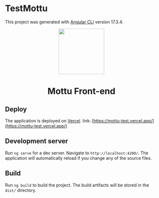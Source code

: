 # TestMottu

This project was generated with [Angular CLI](https://github.com/angular/angular-cli) version 17.3.4.

<p align="center"><img src="https://mottu.com.br/wp-content/uploads/2022/02/Mottu-grupo-verde-horizontal.png" width="150" /></p>
<h1 align="center">Mottu Front-end</h1>

## Deploy

The application is deployed on [Vercel](https://vercel.com/).
link: [https://mottu-test.vercel.app/](https://mottu-test.vercel.app/)

## Development server

Run `ng serve` for a dev server. Navigate to `http://localhost:4200/`. The application will automatically reload if you change any of the source files.

## Build

Run `ng build` to build the project. The build artifacts will be stored in the `dist/` directory.
